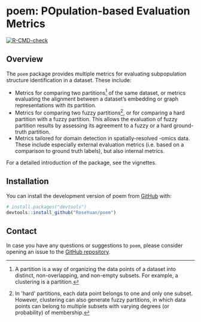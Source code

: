 # poem: POpulation-based Evaluation Metrics
<!-- badges: start -->
[![R-CMD-check](https://github.com/RoseYuan/poem/actions/workflows/check.yaml/badge.svg)](https://github.com/RoseYuan/poem/actions/workflows/check.yaml)
<!-- badges: end -->

## Overview
The `poem` package provides multiple metrics for evaluating subpopulation structure identification in a dataset. These include:
- Metrics for comparing two partitions[^1] of the same dataset, or metrics evaluating the alignment between a dataset’s embedding or graph representations with its partition.
- Metrics for comparing two fuzzy partitions[^2], or for comparing a hard partition with a fuzzy partition. This allows the evaluation of fuzzy partition results by assessing its agreement to a fuzzy or a hard ground-truth partition.
- Metrics tailored for domain detection in spatially-resolved -omics data. These include especially external evaluation metrics (i.e. based on a comparison to ground truth labels), but also internal metrics. 

[^1]: A partition is a way of organizing the data points of a dataset into distinct, non-overlapping, and non-empty subsets. For example, a clustering is a partition. 

[^2]: In 'hard' partitions, each data point belongs to one and only one subset. However, clustering can also generate fuzzy partitions, in which data points can belong to multiple subsets with varying degrees (or probability) of membership. 

For a detailed introduction of the package, see the vignettes.



## Installation

You can install the development version of poem from
[GitHub](https://github.com/RoseYuan/poem) with:

``` r
# install.packages("devtools")
devtools::install_github("RoseYuan/poem")
```

## Contact

In case you have any questions or suggestions to `poem`, please consider opening an
issue to the [GitHub repository](https://github.com/RoseYuan/poem).
